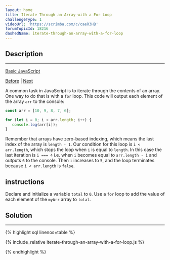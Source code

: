 ```yaml
---
layout: home
title: Iterate Through an Array with a For Loop
challengeType: 1
videoUrl: 'https://scrimba.com/c/caeR3HB'
forumTopicId: 18216
dashedName: iterate-through-an-array-with-a-for-loop
---
```


<div class="row">
<div class="columnStmt" markdown="1">

## Description
------

[Basic JavaScript](../basic-javascript/README.html) 

[Before](./count-backwards-with-a-for-loop.md)  | [Next](./nesting-for-loops.md) 

A common task in JavaScript is to iterate through the contents of an array. One way to do that is with a `for` loop. This code will output each element of the array `arr` to the console:

```js
const arr = [10, 9, 8, 7, 6];

for (let i = 0; i < arr.length; i++) {
   console.log(arr[i]);
}
```

Remember that arrays have zero-based indexing, which means the last index of the array is `length - 1`. Our condition for this loop is `i < arr.length`, which stops the loop when `i` is equal to `length`. In this case the last iteration is `i === 4` i.e. when `i` becomes equal to `arr.length - 1` and outputs `6` to the console. Then `i` increases to `5`, and the loop terminates because `i < arr.length` is `false`.

##  instructions 

Declare and initialize a variable `total` to `0`. Use a `for` loop to add the value of each element of the `myArr` array to `total`.

</div>
<div class="columnSol" markdown="1">

## Solution
------

{% highlight sql linenos=table %}

{% include_relative iterate-through-an-array-with-a-for-loop.js %}

{% endhighlight %}

</div>
</div>

